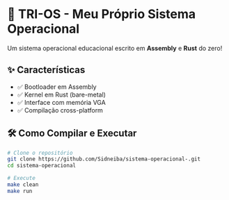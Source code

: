 # 🚀 TRI-OS - Meu Próprio Sistema Operacional

Um sistema operacional educacional escrito em **Assembly** e **Rust** do zero!

## ✨ Características
- ✅ Bootloader em Assembly
- ✅ Kernel em Rust (bare-metal)
- ✅ Interface com memória VGA
- ✅ Compilação cross-platform

## 🛠️ Como Compilar e Executar

```bash
# Clone o repositório
git clone https://github.com/Sidneiba/sistema-operacional-.git
cd sistema-operacional

# Execute
make clean
make run
